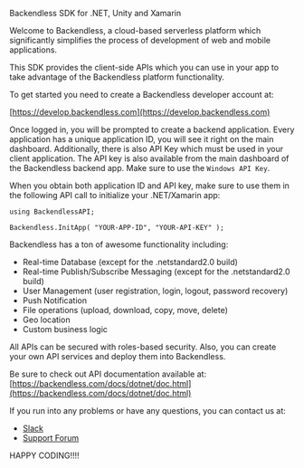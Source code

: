 Backendless SDK for .NET, Unity and Xamarin

Welcome to Backendless, a cloud-based serverless platform which significantly simplifies the process of development of web and mobile applications.

This SDK provides the client-side APIs which you can use in your app to take advantage of the Backendless platform functionality.

To get started you need to create a Backendless developer account at:

[https://develop.backendless.com](https://develop.backendless.com)
                
Once logged in, you will be prompted to create a backend application. Every application has a unique application ID, you will see it right 
on the main dashboard. Additionally, there is also API Key which must be used in your client application. The API key is also available
from the main dashboard of the Backendless backend app. Make sure to use the `Windows API Key`. 

When you obtain both application ID and API key, make sure to use them in the following API call to initialize your .NET/Xamarin app:
```
using BackendlessAPI;

Backendless.InitApp( "YOUR-APP-ID", "YOUR-API-KEY" );
```
Backendless has a ton of awesome functionality including:
* Real-time Database (except for the .netstandard2.0 build)
* Real-time Publish/Subscribe Messaging (except for the .netstandard2.0 build)
* User Management (user registration, login, logout, password recovery)
* Push Notification
* File operations (upload, download, copy, move, delete)
* Geo location
* Custom business logic
 
All APIs can be secured with roles-based security. Also, you can create
your own API services and deploy them into Backendless.

Be sure to check out API documentation available at:
[https://backendless.com/docs/dotnet/doc.html](https://backendless.com/docs/dotnet/doc.html)

If you run into any problems or have any questions, you can contact us at:
* [Slack](http://slack.backendless.com)
* [Support Forum](http://support.backendless.com)
   
HAPPY CODING!!!!
